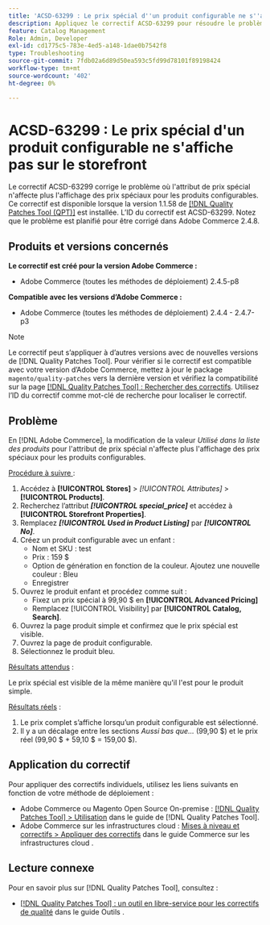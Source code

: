 ```yaml
---
title: 'ACSD-63299 : Le prix spécial d''un produit configurable ne s''affiche pas sur le storefront'
description: Appliquez le correctif ACSD-63299 pour résoudre le problème d’Adobe Commerce où l’attribut de prix spécial n’affecte plus l’affichage des prix spéciaux pour les produits configurables.
feature: Catalog Management
Role: Admin, Developer
exl-id: cd1775c5-783e-4ed5-a148-1dae0b7542f8
type: Troubleshooting
source-git-commit: 7fdb02a6d89d50ea593c5fd99d78101f89198424
workflow-type: tm+mt
source-wordcount: '402'
ht-degree: 0%

---
```


# ACSD-63299 : Le prix spécial d&#39;un produit configurable ne s&#39;affiche pas sur le storefront

Le correctif ACSD-63299 corrige le problème où l&#39;attribut de prix spécial n&#39;affecte plus l&#39;affichage des prix spéciaux pour les produits configurables. Ce correctif est disponible lorsque la version 1.1.58 de [[!DNL Quality Patches Tool (QPT)]](/help/tools/quality-patches-tool/quality-patches-tool-to-self-serve-quality-patches.md) est installée. L’ID du correctif est ACSD-63299. Notez que le problème est planifié pour être corrigé dans Adobe Commerce 2.4.8.

## Produits et versions concernés

**Le correctif est créé pour la version Adobe Commerce :**

* Adobe Commerce (toutes les méthodes de déploiement) 2.4.5-p8

**Compatible avec les versions d’Adobe Commerce :**

* Adobe Commerce (toutes les méthodes de déploiement) 2.4.4 - 2.4.7-p3

>[!NOTE]
>
>Le correctif peut s’appliquer à d’autres versions avec de nouvelles versions de [!DNL Quality Patches Tool]. Pour vérifier si le correctif est compatible avec votre version d’Adobe Commerce, mettez à jour le package `magento/quality-patches` vers la dernière version et vérifiez la compatibilité sur la page [[!DNL Quality Patches Tool] : Rechercher des correctifs](https://experienceleague.adobe.com/tools/commerce-quality-patches/index.html?lang=fr). Utilisez l’ID du correctif comme mot-clé de recherche pour localiser le correctif.

## Problème

En [!DNL Adobe Commerce], la modification de la valeur *Utilisé dans la liste des produits* pour l&#39;attribut de prix spécial n&#39;affecte plus l&#39;affichage des prix spéciaux pour les produits configurables.

<u>Procédure à suivre </u> :

1. Accédez à **[!UICONTROL Stores]** > *[!UICONTROL Attributes]* > **[!UICONTROL Products]**.
1. Recherchez l’attribut ***[!UICONTROL special_price]*** et accédez à **[!UICONTROL Storefront Properties]**.
1. Remplacez ***[!UICONTROL Used in Product Listing]*** par ***[!UICONTROL No]***.
1. Créez un produit configurable avec un enfant :
   * Nom et SKU : test
   * Prix : 159 $
   * Option de génération en fonction de la couleur. Ajoutez une nouvelle couleur : Bleu
   * Enregistrer
1. Ouvrez le produit enfant et procédez comme suit :
   * Fixez un prix spécial à 99,90 $ en **[!UICONTROL Advanced Pricing]**
   * Remplacez [!UICONTROL Visibility] par **[!UICONTROL Catalog, Search]**.
1. Ouvrez la page produit simple et confirmez que le prix spécial est visible.
1. Ouvrez la page de produit configurable.
1. Sélectionnez le produit bleu.

<u>Résultats attendus</u> :

Le prix spécial est visible de la même manière qu&#39;il l&#39;est pour le produit simple.

<u>Résultats réels</u> :

1. Le prix complet s’affiche lorsqu’un produit configurable est sélectionné.
1. Il y a un décalage entre les sections *Aussi bas que...* (99,90 $) et le prix réel (99,90 $ + 59,10 $ = 159,00 $).

## Application du correctif

Pour appliquer des correctifs individuels, utilisez les liens suivants en fonction de votre méthode de déploiement :

* Adobe Commerce ou Magento Open Source On-premise : [[!DNL Quality Patches Tool] > Utilisation](/help/tools/quality-patches-tool/usage.md) dans le guide de [!DNL Quality Patches Tool].
* Adobe Commerce sur les infrastructures cloud : [Mises à niveau et correctifs > Appliquer des correctifs](https://experienceleague.adobe.com/docs/commerce-cloud-service/user-guide/develop/upgrade/apply-patches.html?lang=fr) dans le guide Commerce sur les infrastructures cloud .

## Lecture connexe

Pour en savoir plus sur [!DNL Quality Patches Tool], consultez :

* [[!DNL Quality Patches Tool] : un outil en libre-service pour les correctifs de qualité](/help/tools/quality-patches-tool/quality-patches-tool-to-self-serve-quality-patches.md) dans le guide Outils .

